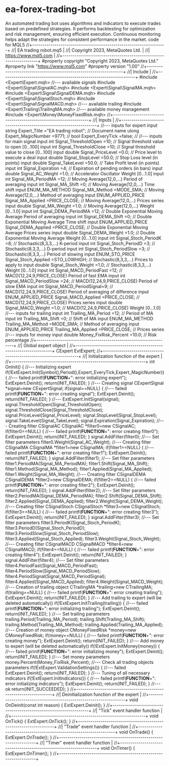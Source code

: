 # ea-forex-trading-bot
An automated trading bot uses algorithms and indicators to execute trades based on predefined strategies. It performs backtesting for optimization and risk management, ensuring efficient execution. Continuous monitoring helps adapt the strategies for consistent performance in the market.
code for MQL5
//+------------------------------------------------------------------+
//|                                             EA trading robot.mq5 |
//|                                  Copyright 2023, MetaQuotes Ltd. |
//|                                             https://www.mql5.com |
//+------------------------------------------------------------------+
#property copyright "Copyright 2023, MetaQuotes Ltd."
#property link      "https://www.mql5.com"
#property version   "1.00"
//+------------------------------------------------------------------+
//| Include                                                          |
//+------------------------------------------------------------------+
#include <Expert\Expert.mqh>
//--- available signals
#include <Expert\Signal\SignalAC.mqh>
#include <Expert\Signal\SignalMA.mqh>
#include <Expert\Signal\SignalDEMA.mqh>
#include <Expert\Signal\SignalStoch.mqh>
#include <Expert\Signal\SignalMACD.mqh>
//--- available trailing
#include <Expert\Trailing\TrailingMA.mqh>
//--- available money management
#include <Expert\Money\MoneyFixedRisk.mqh>
//+------------------------------------------------------------------+
//| Inputs                                                           |
//+------------------------------------------------------------------+
//--- inputs for expert
input string             Expert_Title            ="EA trading robot"; // Document name
ulong                    Expert_MagicNumber      =9771;               //
bool                     Expert_EveryTick        =false;              //
//--- inputs for main signal
input int                Signal_ThresholdOpen    =10;                 // Signal threshold value to open [0...100]
input int                Signal_ThresholdClose   =10;                 // Signal threshold value to close [0...100]
input double             Signal_PriceLevel       =0.0;                // Price level to execute a deal
input double             Signal_StopLevel        =50.0;               // Stop Loss level (in points)
input double             Signal_TakeLevel        =50.0;               // Take Profit level (in points)
input int                Signal_Expiration       =4;                  // Expiration of pending orders (in bars)
input double             Signal_AC_Weight        =1.0;                // Accelerator Oscillator Weight [0...1.0]
input int                Signal_MA_PeriodMA      =12;                 // Moving Average(12,0,...) Period of averaging
input int                Signal_MA_Shift         =0;                  // Moving Average(12,0,...) Time shift
input ENUM_MA_METHOD     Signal_MA_Method        =MODE_SMA;           // Moving Average(12,0,...) Method of averaging
input ENUM_APPLIED_PRICE Signal_MA_Applied       =PRICE_CLOSE;        // Moving Average(12,0,...) Prices series
input double             Signal_MA_Weight        =1.0;                // Moving Average(12,0,...) Weight [0...1.0]
input int                Signal_DEMA_PeriodMA    =12;                 // Double Exponential Moving Average Period of averaging
input int                Signal_DEMA_Shift       =0;                  // Double Exponential Moving Average Time shift
input ENUM_APPLIED_PRICE Signal_DEMA_Applied     =PRICE_CLOSE;        // Double Exponential Moving Average Prices series
input double             Signal_DEMA_Weight      =1.0;                // Double Exponential Moving Average Weight [0...1.0]
input int                Signal_Stoch_PeriodK    =8;                  // Stochastic(8,3,3,...) K-period
input int                Signal_Stoch_PeriodD    =3;                  // Stochastic(8,3,3,...) D-period
input int                Signal_Stoch_PeriodSlow =3;                  // Stochastic(8,3,3,...) Period of slowing
input ENUM_STO_PRICE     Signal_Stoch_Applied    =STO_LOWHIGH;        // Stochastic(8,3,3,...) Prices to apply to
input double             Signal_Stoch_Weight     =1.0;                // Stochastic(8,3,3,...) Weight [0...1.0]
input int                Signal_MACD_PeriodFast  =12;                 // MACD(12,24,9,PRICE_CLOSE) Period of fast EMA
input int                Signal_MACD_PeriodSlow  =24;                 // MACD(12,24,9,PRICE_CLOSE) Period of slow EMA
input int                Signal_MACD_PeriodSignal=9;                  // MACD(12,24,9,PRICE_CLOSE) Period of averaging of difference
input ENUM_APPLIED_PRICE Signal_MACD_Applied     =PRICE_CLOSE;        // MACD(12,24,9,PRICE_CLOSE) Prices series
input double             Signal_MACD_Weight      =1.0;                // MACD(12,24,9,PRICE_CLOSE) Weight [0...1.0]
//--- inputs for trailing
input int                Trailing_MA_Period      =12;                 // Period of MA
input int                Trailing_MA_Shift       =0;                  // Shift of MA
input ENUM_MA_METHOD     Trailing_MA_Method      =MODE_SMA;           // Method of averaging
input ENUM_APPLIED_PRICE Trailing_MA_Applied     =PRICE_CLOSE;        // Prices series
//--- inputs for money
input double             Money_FixRisk_Percent   =10.0;               // Risk percentage
//+------------------------------------------------------------------+
//| Global expert object                                             |
//+------------------------------------------------------------------+
CExpert ExtExpert;
//+------------------------------------------------------------------+
//| Initialization function of the expert                            |
//+------------------------------------------------------------------+
int OnInit()
  {
//--- Initializing expert
   if(!ExtExpert.Init(Symbol(),Period(),Expert_EveryTick,Expert_MagicNumber))
     {
      //--- failed
      printf(__FUNCTION__+": error initializing expert");
      ExtExpert.Deinit();
      return(INIT_FAILED);
     }
//--- Creating signal
   CExpertSignal *signal=new CExpertSignal;
   if(signal==NULL)
     {
      //--- failed
      printf(__FUNCTION__+": error creating signal");
      ExtExpert.Deinit();
      return(INIT_FAILED);
     }
//---
   ExtExpert.InitSignal(signal);
   signal.ThresholdOpen(Signal_ThresholdOpen);
   signal.ThresholdClose(Signal_ThresholdClose);
   signal.PriceLevel(Signal_PriceLevel);
   signal.StopLevel(Signal_StopLevel);
   signal.TakeLevel(Signal_TakeLevel);
   signal.Expiration(Signal_Expiration);
//--- Creating filter CSignalAC
   CSignalAC *filter0=new CSignalAC;
   if(filter0==NULL)
     {
      //--- failed
      printf(__FUNCTION__+": error creating filter0");
      ExtExpert.Deinit();
      return(INIT_FAILED);
     }
   signal.AddFilter(filter0);
//--- Set filter parameters
   filter0.Weight(Signal_AC_Weight);
//--- Creating filter CSignalMA
   CSignalMA *filter1=new CSignalMA;
   if(filter1==NULL)
     {
      //--- failed
      printf(__FUNCTION__+": error creating filter1");
      ExtExpert.Deinit();
      return(INIT_FAILED);
     }
   signal.AddFilter(filter1);
//--- Set filter parameters
   filter1.PeriodMA(Signal_MA_PeriodMA);
   filter1.Shift(Signal_MA_Shift);
   filter1.Method(Signal_MA_Method);
   filter1.Applied(Signal_MA_Applied);
   filter1.Weight(Signal_MA_Weight);
//--- Creating filter CSignalDEMA
   CSignalDEMA *filter2=new CSignalDEMA;
   if(filter2==NULL)
     {
      //--- failed
      printf(__FUNCTION__+": error creating filter2");
      ExtExpert.Deinit();
      return(INIT_FAILED);
     }
   signal.AddFilter(filter2);
//--- Set filter parameters
   filter2.PeriodMA(Signal_DEMA_PeriodMA);
   filter2.Shift(Signal_DEMA_Shift);
   filter2.Applied(Signal_DEMA_Applied);
   filter2.Weight(Signal_DEMA_Weight);
//--- Creating filter CSignalStoch
   CSignalStoch *filter3=new CSignalStoch;
   if(filter3==NULL)
     {
      //--- failed
      printf(__FUNCTION__+": error creating filter3");
      ExtExpert.Deinit();
      return(INIT_FAILED);
     }
   signal.AddFilter(filter3);
//--- Set filter parameters
   filter3.PeriodK(Signal_Stoch_PeriodK);
   filter3.PeriodD(Signal_Stoch_PeriodD);
   filter3.PeriodSlow(Signal_Stoch_PeriodSlow);
   filter3.Applied(Signal_Stoch_Applied);
   filter3.Weight(Signal_Stoch_Weight);
//--- Creating filter CSignalMACD
   CSignalMACD *filter4=new CSignalMACD;
   if(filter4==NULL)
     {
      //--- failed
      printf(__FUNCTION__+": error creating filter4");
      ExtExpert.Deinit();
      return(INIT_FAILED);
     }
   signal.AddFilter(filter4);
//--- Set filter parameters
   filter4.PeriodFast(Signal_MACD_PeriodFast);
   filter4.PeriodSlow(Signal_MACD_PeriodSlow);
   filter4.PeriodSignal(Signal_MACD_PeriodSignal);
   filter4.Applied(Signal_MACD_Applied);
   filter4.Weight(Signal_MACD_Weight);
//--- Creation of trailing object
   CTrailingMA *trailing=new CTrailingMA;
   if(trailing==NULL)
     {
      //--- failed
      printf(__FUNCTION__+": error creating trailing");
      ExtExpert.Deinit();
      return(INIT_FAILED);
     }
//--- Add trailing to expert (will be deleted automatically))
   if(!ExtExpert.InitTrailing(trailing))
     {
      //--- failed
      printf(__FUNCTION__+": error initializing trailing");
      ExtExpert.Deinit();
      return(INIT_FAILED);
     }
//--- Set trailing parameters
   trailing.Period(Trailing_MA_Period);
   trailing.Shift(Trailing_MA_Shift);
   trailing.Method(Trailing_MA_Method);
   trailing.Applied(Trailing_MA_Applied);
//--- Creation of money object
   CMoneyFixedRisk *money=new CMoneyFixedRisk;
   if(money==NULL)
     {
      //--- failed
      printf(__FUNCTION__+": error creating money");
      ExtExpert.Deinit();
      return(INIT_FAILED);
     }
//--- Add money to expert (will be deleted automatically))
   if(!ExtExpert.InitMoney(money))
     {
      //--- failed
      printf(__FUNCTION__+": error initializing money");
      ExtExpert.Deinit();
      return(INIT_FAILED);
     }
//--- Set money parameters
   money.Percent(Money_FixRisk_Percent);
//--- Check all trading objects parameters
   if(!ExtExpert.ValidationSettings())
     {
      //--- failed
      ExtExpert.Deinit();
      return(INIT_FAILED);
     }
//--- Tuning of all necessary indicators
   if(!ExtExpert.InitIndicators())
     {
      //--- failed
      printf(__FUNCTION__+": error initializing indicators");
      ExtExpert.Deinit();
      return(INIT_FAILED);
     }
//--- ok
   return(INIT_SUCCEEDED);
  }
//+------------------------------------------------------------------+
//| Deinitialization function of the expert                          |
//+------------------------------------------------------------------+
void OnDeinit(const int reason)
  {
   ExtExpert.Deinit();
  }
//+------------------------------------------------------------------+
//| "Tick" event handler function                                    |
//+------------------------------------------------------------------+
void OnTick()
  {
   ExtExpert.OnTick();
  }
//+------------------------------------------------------------------+
//| "Trade" event handler function                                   |
//+------------------------------------------------------------------+
void OnTrade()
  {
   ExtExpert.OnTrade();
  }
//+------------------------------------------------------------------+
//| "Timer" event handler function                                   |
//+------------------------------------------------------------------+
void OnTimer()
  {
   ExtExpert.OnTimer();
  }
//+------------------------------------------------------------------+

